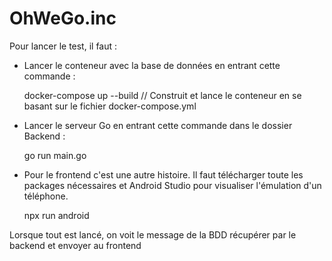 # OhWeGo.inc

Pour lancer le test, il faut :

- Lancer le conteneur avec la base de données en entrant cette commande :
    
    docker-compose up --build   // Construit et lance le conteneur en se basant sur le fichier docker-compose.yml

- Lancer le serveur Go en entrant cette commande dans le dossier Backend :

    go run main.go

- Pour le frontend c'est une autre histoire. Il faut télécharger toute les packages nécessaires et
  Android Studio pour visualiser l'émulation d'un téléphone.

    npx run android

Lorsque tout est lancé, on voit le message de la BDD récupérer par le backend et envoyer au frontend